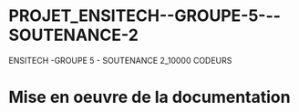 # PROJET_ENSITECH--GROUPE-5---SOUTENANCE-2
ENSITECH -GROUPE 5 - SOUTENANCE 2_10000 CODEURS

# Mise en oeuvre de la documentation
